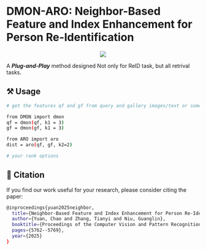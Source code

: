 # DMON-ARO: Neighbor-Based Feature and Index Enhancement for Person Re-Identification

<div align='center'>
    <a href='https://arxiv.org/abs/2504.11798'><img src='https://img.shields.io/badge/Paper-Arxiv-red'></a>
</div>

A ***Plug-and-Play*** method designed Not only for ReID task, but all retrival tasks.

## ⚒️ Usage
```bash
# get the features qf and gf from query and gallery images/text or some others modality

from DMON import dmon
qf = dmon(qf, k1 = 3)
gf = dmon(gf, k1 = 3)

from ARO import aro
dist = aro(qf, gf, k2=2)

# your rank options
```

## 📒 Citation

If you find our work useful for your research, please consider citing the paper:

```bash
@inproceedings{yuan2025neighbor,
  title={Neighbor-Based Feature and Index Enhancement for Person Re-Identification},
  author={Yuan, Chao and Zhang, Tianyi and Niu, Guanglin},
  booktitle={Proceedings of the Computer Vision and Pattern Recognition Conference},
  pages={5762--5769},
  year={2025}
}
```
